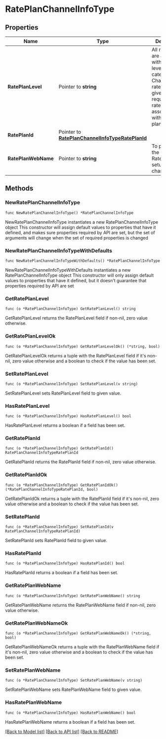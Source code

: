 # RatePlanChannelInfoType

## Properties

Name | Type | Description | Notes
------------ | ------------- | ------------- | -------------
**RatePlanLevel** | Pointer to **string** | All rate codes are associated with rate plan level ( or rate category )for Channels. So if rate plans are given in the request, get all rate codes associated with the rate plan level. | [optional] 
**RatePlanId** | Pointer to [**RatePlanChannelInfoTypeRatePlanId**](RatePlanChannelInfoTypeRatePlanId.md) |  | [optional] 
**RatePlanWebName** | Pointer to **string** | To populate the RatePlanName, setup for the channel. | [optional] 

## Methods

### NewRatePlanChannelInfoType

`func NewRatePlanChannelInfoType() *RatePlanChannelInfoType`

NewRatePlanChannelInfoType instantiates a new RatePlanChannelInfoType object
This constructor will assign default values to properties that have it defined,
and makes sure properties required by API are set, but the set of arguments
will change when the set of required properties is changed

### NewRatePlanChannelInfoTypeWithDefaults

`func NewRatePlanChannelInfoTypeWithDefaults() *RatePlanChannelInfoType`

NewRatePlanChannelInfoTypeWithDefaults instantiates a new RatePlanChannelInfoType object
This constructor will only assign default values to properties that have it defined,
but it doesn't guarantee that properties required by API are set

### GetRatePlanLevel

`func (o *RatePlanChannelInfoType) GetRatePlanLevel() string`

GetRatePlanLevel returns the RatePlanLevel field if non-nil, zero value otherwise.

### GetRatePlanLevelOk

`func (o *RatePlanChannelInfoType) GetRatePlanLevelOk() (*string, bool)`

GetRatePlanLevelOk returns a tuple with the RatePlanLevel field if it's non-nil, zero value otherwise
and a boolean to check if the value has been set.

### SetRatePlanLevel

`func (o *RatePlanChannelInfoType) SetRatePlanLevel(v string)`

SetRatePlanLevel sets RatePlanLevel field to given value.

### HasRatePlanLevel

`func (o *RatePlanChannelInfoType) HasRatePlanLevel() bool`

HasRatePlanLevel returns a boolean if a field has been set.

### GetRatePlanId

`func (o *RatePlanChannelInfoType) GetRatePlanId() RatePlanChannelInfoTypeRatePlanId`

GetRatePlanId returns the RatePlanId field if non-nil, zero value otherwise.

### GetRatePlanIdOk

`func (o *RatePlanChannelInfoType) GetRatePlanIdOk() (*RatePlanChannelInfoTypeRatePlanId, bool)`

GetRatePlanIdOk returns a tuple with the RatePlanId field if it's non-nil, zero value otherwise
and a boolean to check if the value has been set.

### SetRatePlanId

`func (o *RatePlanChannelInfoType) SetRatePlanId(v RatePlanChannelInfoTypeRatePlanId)`

SetRatePlanId sets RatePlanId field to given value.

### HasRatePlanId

`func (o *RatePlanChannelInfoType) HasRatePlanId() bool`

HasRatePlanId returns a boolean if a field has been set.

### GetRatePlanWebName

`func (o *RatePlanChannelInfoType) GetRatePlanWebName() string`

GetRatePlanWebName returns the RatePlanWebName field if non-nil, zero value otherwise.

### GetRatePlanWebNameOk

`func (o *RatePlanChannelInfoType) GetRatePlanWebNameOk() (*string, bool)`

GetRatePlanWebNameOk returns a tuple with the RatePlanWebName field if it's non-nil, zero value otherwise
and a boolean to check if the value has been set.

### SetRatePlanWebName

`func (o *RatePlanChannelInfoType) SetRatePlanWebName(v string)`

SetRatePlanWebName sets RatePlanWebName field to given value.

### HasRatePlanWebName

`func (o *RatePlanChannelInfoType) HasRatePlanWebName() bool`

HasRatePlanWebName returns a boolean if a field has been set.


[[Back to Model list]](../README.md#documentation-for-models) [[Back to API list]](../README.md#documentation-for-api-endpoints) [[Back to README]](../README.md)


